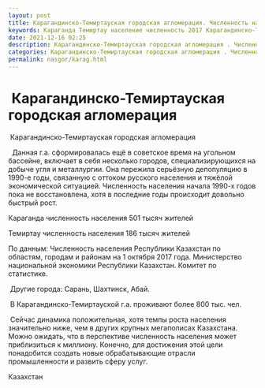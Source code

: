 ```yaml
---
layout: post
title: Карагандинско-Темиртауская городская агломерация. Численность населения Караганды и Темиртау
keywords: Караганда Темиртау население численность 2017 Карагандинско-Темиртауская городская агломерация 
date: 2021-12-16 02:25
description: Карагандинско-Темиртауская городская агломерация . Численность населения Караганды и Темиртау
categories: Карагандинско-Темиртауская городская агломерация . Численность населения Караганды и Темиртау
permalink: nasgor/karag.html
---
```


#  Карагандинско-Темиртауская городская агломерация 



 Карагандинско-Темиртауская городская агломерация 



  Данная г.а. сформировалась ещё в советское время на угольном бассейне, включает в себя несколько городов, специализирующихся на добыче угля и металлургии. Она пережила серьёзную депопуляцию в 1990-е годы, связанную с оттоком русского населения и тяжёлой экономической ситуацией. Численность населения начала 1990-х годов пока не восстановлена, хотя в последние годы происходит довольно быстрый рост.





Караганда численность населения 501 тысяч жителей
 


Темиртау численность населения 186 тысяч жителей
 


 По данным: Численность населения Республики Казахстан по областям, городам и районам на 1 октября 2017 года. Министерство национальной экономики Республики Казахстан. Комитет по статистике.


 Другие города: Сарань, Шахтинск, Абай.



 В  Карагандинско-Темиртауской г.а. проживают более 800 тыс. чел.






 Сейчас динамика положительная, хотя темпы роста населения значительно ниже, чем в других крупных мегаполисах Казахстана. Можно ожидать, что в перспективе численность населения может приблизиться к миллиону. Конечно, для достижения этой цели понадобится создать новые обрабатывающие отрасли промышленности и развить сферу услуг. 








Казахстан

		
